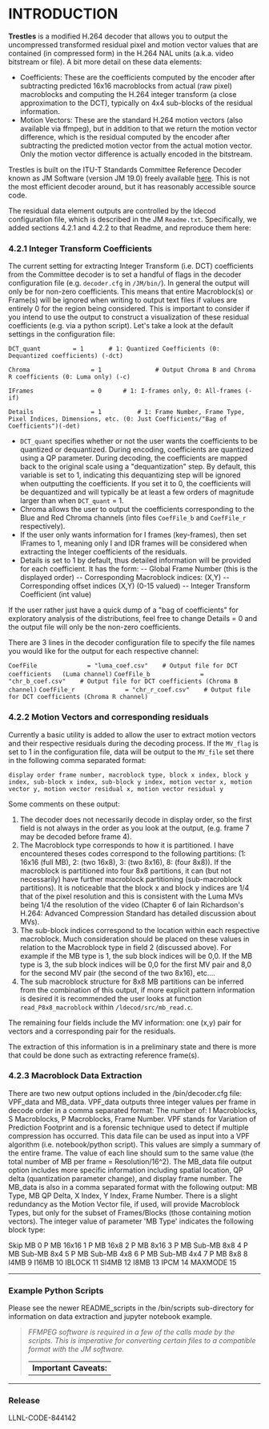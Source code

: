 # INTRODUCTION #

**Trestles** is a modified H.264 decoder that allows you to output the uncompressed  transformed residual pixel and motion vector values that are contained (in compressed form) in the H.264 NAL units (a.k.a. video bitstream or file).  A bit more detail on these data elements:

 - Coefficients:  These are the coefficients computed by the encoder after subtracting predicted 16x16 macroblocks from actual (raw pixel) macroblocks and computing the H.264 integer transform (a close approximation to the DCT), typically on 4x4 sub-blocks of the residual information.
 - Motion Vectors:  These are the standard H.264 motion vectors (also available via ffmpeg), but in addition to that we return the motion vector difference, which is the residual computed by the encoder after subtracting the predicted motion vector from the actual motion vector.  Only the motion vector difference is actually encoded in the bitstream.

Trestles is built on the ITU-T Standards Committee Reference Decoder known as JM Software (version JM 19.0) freely available [here](https://iphome.hhi.de/suehring/tml/).  This is not the most efficient decoder around, but it has reasonably accessible source code.

The residual data element outputs are controlled by the ldecod configuration file, which is described in the JM `Readme.txt`.  Specifically, we added sections 4.2.1 and 4.2.2 to that Readme, and reproduce them here:


### 4.2.1 Integer Transform Coefficients ##

The current setting for extracting Integer Transform (i.e. DCT) coefficients from the Committee decoder is to set a handful of flags in the decoder configuration file (e.g. `decoder.cfg` in `/JM/bin/`).  In general the output will only be for non-zero coefficients.  This means that entire Macroblock(s) or Frame(s) will be ignored when writing to output text files if values are entirely 0 for the region being considered.  This is important to consider if you intend to use the output to construct a visualization of these residual coefficients (e.g. via a python script).  Let's take a look at the default settings in the configuration file:

`DCT_quant	       = 1		 # 1: Quantized Coefficients (0: Dequantized coefficients) (-dct)`

`Chroma                 = 1               # Output Chroma B and Chroma R coefficients (0: Luma only) (-c)`

`IFrames                = 0		 # 1: I-frames only, 0: All-frames (-if)`

`Details                = 1	         # 1: Frame Number, Frame Type, Pixel Indices, Dimensions, etc. (0: Just Coefficients/"Bag of Coefficients")(-det)`



 - `DCT_quant` specifies whether or not the user wants the coefficients to be quantized or dequantized.  During encoding, coefficients are quantized using a QP parameter.  During decoding, the coefficients are mapped back to the original scale using a "dequantization" step.  By default, this variable is set to 1, indicating this dequantizing step will be ignored when outputting the coefficients.  If you set it to 0, the coefficients will be dequantized and will typically be at least a few orders of magnitude larger than when `DCT_quant` = 1.
 - Chroma allows the user to output the coefficients corresponding to the Blue and Red Chroma channels (into files `CoefFile_b` and `CoefFile_r` respectively).
 - If the user only wants information for I frames (key-frames), then set IFrames to 1, meaning only I and IDR frames will be considered when extracting the Integer coefficients of the residuals.
 - Details is set to 1 by default, thus detailed information will be provided for each coefficient.  It has the form:
 -- Global Frame Number (this is the displayed order)
 -- Corresponding Macroblock indices: (X,Y)
 -- Corresponding offset indices (X,Y) (0-15 valued)
 -- Integer Transform Coefficient (int value)
 
 If the user rather just have a quick dump of a "bag of coefficients" for exploratory analysis of the distributions, feel free to change Details = 0 and the output file will only be the non-zero coefficients.
 

There are 3 lines in the decoder configuration file to specify the file names you would like for the output for each respective channel:

`CoefFile              = "luma_coef.csv"    # Output file for DCT coefficients   (Luma channel)`
`CoefFile_b              = "chr_b_coef.csv"    # Output file for DCT coefficients (Chroma B channel)`
`CoefFile_r              = "chr_r_coef.csv"    # Output file for DCT coefficients (Chroma R channel)`


### 4.2.2  Motion Vectors and corresponding residuals ##

Currently a basic utility is added to allow the user to extract motion vectors and their respective residuals during the decoding process. If the `MV_flag` is set to 1 in the configuration file, data will be output to the `MV_file` set there in the following comma separated format:

`display order frame number, macroblock type, block x index, block y index, sub-block x index, sub-block y index, motion vector x, motion vector y, motion vector residual x, motion vector residual y`

Some comments on these output:

 1. The decoder does not necessarily decode in display order, so the first field is not always in the order as you look at the output, (e.g. frame 7 may be decoded before frame 4).
 2. The Macroblock type corresponds to how it is partitioned.  I have encountered theses codes correspond to the following partitions: (1: 16x16 (full MB), 2: (two 16x8), 3: (two 8x16), 8: (four 8x8)).  If the macroblock is partitioned into four 8x8 partitions, it can (but not necessarily) have further macroblock partitioning (sub-macroblock partitions).  It is noticeable that the block x and block y indices are 1/4 that of the pixel resolution and this is consistent with the Luma MVs being 1/4 the resolution of the video (Chapter 6 of Iain Richardson's H.264: Advanced Compression Standard has detailed discussion about MVs).
 3. The sub-block indices correspond to the location within each respective macroblock.  Much consideration should be placed on these values in relation to the Macroblock type in field 2 (discussed above).  For example if the MB type is 1, the sub block indices will be 0,0.  If the MB type is 3, the sub block indices will be 0,0 for the first MV pair and 8,0 for the second MV pair (the second of the two 8x16), etc....
 4. The sub macroblock structure for 8x8 MB partitions can be inferred from the combination of this output, if more explicit pattern information is desired it is recommended the user looks at function `read_P8x8_macroblock` within `/ldecod/src/mb_read.c`.

The remaining four fields include the MV information: one (x,y) pair for vectors and a corresponding pair for the residuals.

The extraction of this information is in a preliminary state and there is more that could be done such as extracting reference frame(s).

### 4.2.3 Macroblock Data Extraction  ######

There are two new output options included in the /bin/decoder.cfg file:  VPF_data and MB_data.  VPF_data outputs three integer values per frame in decode order in a comma separated format: The number of: I Macroblocks, S Macroblocks, P Macroblocks, Frame Number.  VPF stands for Variation of Prediction Footprint and is a forensic technique used to detect if multiple compression has occurred.  This data file can be used as input into a VPF algorithm (i.e. notebook/python script).  This values are simply a summary of the entire frame.  The value of each line should sum to the same value (the total number of MB per frame = Resolution/16^2).
The MB_data file output option includes more specific information including spatial location, QP delta (quantization parameter change), and display frame number.  The MB_data is also in a comma separated format with the following output:  MB Type, MB QP Delta, X Index, Y Index, Frame Number.  There is a slight redundancy as the Motion Vector file, if used, will provide Macroblock Types, but only for the subset of Frames/Blocks (those containing motion vectors).  The integer value of parameter 'MB Type' indicates the following block type:

Skip  MB    			0
P MB  16x16  			1
P MB  16x8   			2
P MB  8x16   			3
P MB  Sub-MB 8x8      		4
P MB  Sub-MB  8x4       	5
P MB  Sub-MB 4x8        	6
P MB  Sub-MB  4x4               7
P MB  8x8           		8
I4MB           			9
I16MB         			10
IBLOCK      			11
SI4MB         			12
I8MB          			13
IPCM        			14
MAXMODE    			15  

---
### Example Python Scripts ###

Please see the newer README_scripts in the /bin/scripts sub-directory for information on data extraction and jupyter notebook example.

<blockquote>
<table>
    <tr>
        <td><strong>Important Caveats:</strong></td>
    </tr>
    <tr>
            <p><em>FFMPEG software is required in a few of the calls made by the scripts. This is imperative for converting certain files to a compatible format with the JM software.</em></p>
        </td>
    </tr>
</table>
</blockquote>

---

### Release ##

LLNL-CODE-844142


